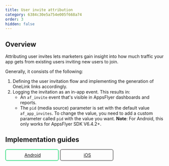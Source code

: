 ```yaml
---
title: User invite attribution
category: 6384c30e5a754e005f668a74
order: 3
hidden: false
---
```


## Overview
Attributing user invites lets marketers gain insight into how much traffic your app gets from existing users inviting new users to join.

Generally, it consists of the following:
1. Defining the user invitation flow and implementing the generation of OneLink links accordingly.
2. Logging the invitation as an in-app event. This results in:
   - An `af_invite` event that's visible in AppsFlyer dashboards and reports.
   - The `pid` (media source) parameter is set with the default value `af_app_invites`. To change the value, you need to add a custom parameter called `pid` with the value you want. 
   **Note**: For Android, this only works for AppsFlyer SDK V6.4.2+.

## Implementation guides


<div class="button-container">
  <a class="button android" href="https://dev.appsflyer.com/hc/docs/user-invite-attribution-android">Android</a>
  <a class="button ios" href="https://dev.appsflyer.com/hc/docs/user-invite-attribution-ios">iOS</a>
</div>

<style>
  .button-container {
  	display: flex;
  }
  .button {
    display: flex;
    justify-content: center;
    align-items: center;
    width: 150px;
	  border-radius: 6px;
    padding: 8px;
    margin-right: 4px;
	}
  
  .button:before {
  	margin-right: 4px;
  }
  .button.android {
    border: solid 2px #3DDC84;
  }
  .ios {
  	border-radius: 6px;
    padding: 8px;
    border: solid 2px #7D7D7D;
  }
  .ios:before {
        content: url("https://files.readme.io/19fdc72-apple-icon.svg");
  }

  .android:before {
        content: url("https://files.readme.io/d7dc5a3-android-icon.svg");
  }
</style>